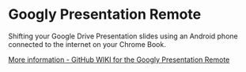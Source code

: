 Googly Presentation Remote
==========================

Shifting your Google Drive Presentation slides using an Android phone connected to the internet on your Chrome Book.

<a href="https://github.com/PushkaCom/Googly-Presentation-Remote/wiki">More information - GitHub WIKI for the Googly Presentation Remote</a>
